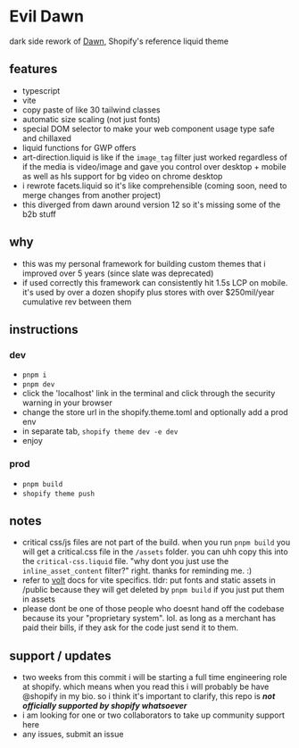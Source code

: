 # Evil Dawn
dark side rework of [Dawn](https://github.com/Shopify/dawn), Shopify's reference liquid theme

## features
- typescript
- vite
- copy paste of like 30 tailwind classes
- automatic size scaling (not just fonts)
- special DOM selector to make your web component usage type safe and chillaxed
- liquid functions for GWP offers
- art-direction.liquid is like if the `image_tag` filter just worked regardless of if the media is video/image and gave you control over desktop + mobile as well as hls support for bg video on chrome desktop
- i rewrote facets.liquid so it's like comprehensible (coming soon, need to merge changes from another project)
- this diverged from dawn around version 12 so it's missing some of the b2b stuff

## why
- this was my personal framework for building custom themes that i improved over 5 years (since slate was deprecated)
- if used correctly this framework can consistently hit 1.5s LCP on mobile. it's used by over a dozen shopify plus stores with over $250mil/year cumulative rev between them

## instructions
### dev
- `pnpm i`
- `pnpm dev`
- click the 'localhost' link in the terminal and click through the security warning in your browser
- change the store url in the shopify.theme.toml and optionally add a prod env
- in separate tab, `shopify theme dev -e dev`
- enjoy

### prod
- `pnpm build`
- `shopify theme push`

## notes
- critical css/js files are not part of the build. when you run `pnpm build` you will get a critical.css file in the `/assets` folder. you can uhh copy this into the `critical-css.liquid` file. "why dont you just use the `inline_asset_content` filter?" right. thanks for reminding me. :)
- refer to [volt](https://shopify-vite.barrelny.com/guide/) docs for vite specifics. tldr: put fonts and static assets in /public because they will get deleted by `pnpm build` if you just put them in assets
- please dont be one of those people who doesnt hand off the codebase because its your "proprietary system". lol. as long as a merchant has paid their bills, if they ask for the code just send it to them.

## support / updates
- two weeks from this commit i will be starting a full time engineering role at shopify. which means when you read this i will probably be have @shopify in my bio. so i think it's important to clarify, this repo is ***not officially supported by shopify whatsoever***
- i am looking for one or two collaborators to take up community support here
- any issues, submit an issue

